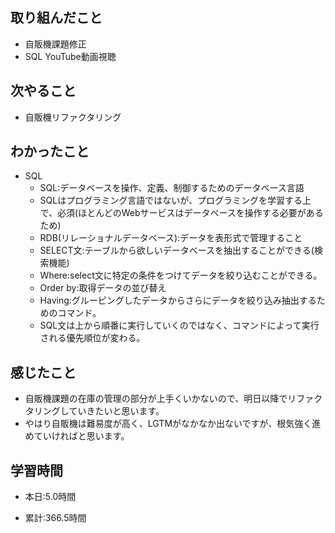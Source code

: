 ## 取り組んだこと
- 自販機課題修正
- SQL YouTube動画視聴


## 次やること
- 自販機リファクタリング

## わかったこと
- SQL
    - SQL:データベースを操作、定義、制御するためのデータベース言語
    - SQLはプログラミング言語ではないが、プログラミングを学習する上で、必須(ほとんどのWebサービスはデータベースを操作する必要があるため)
    - RDB(リレーショナルデータベース):データを表形式で管理すること
    - SELECT文:テーブルから欲しいデータベースを抽出することができる(検索機能)
    - Where:select文に特定の条件をつけてデータを絞り込むことができる。
    - Order by:取得データの並び替え
    - Having:グルーピングしたデータからさらにデータを絞り込み抽出するためのコマンド。
    - SQL文は上から順番に実行していくのではなく、コマンドによって実行される優先順位が変わる。


## 感じたこと
- 自販機課題の在庫の管理の部分が上手くいかないので、明日以降でリファクタリングしていきたいと思います。
- やはり自販機は難易度が高く、LGTMがなかなか出ないですが、根気強く進めていければと思います。



## 学習時間
- 本日:5.0時間

- 累計:366.5時間
